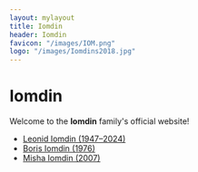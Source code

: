 ```yaml
---
layout: mylayout
title: Iomdin
header: Iomdin
favicon: "/images/IOM.png"
logo: "/images/Iomdins2018.jpg"
---
```


# Iomdin

Welcome to the **Iomdin** family's official website!

* [Leonid Iomdin (1947–2024)](https://leonid.iomdin.com)
* [Boris Iomdin (1976)](https://boris.iomdin.com)
* [Misha Iomdin (2007)](https://misha.iomdin.com)